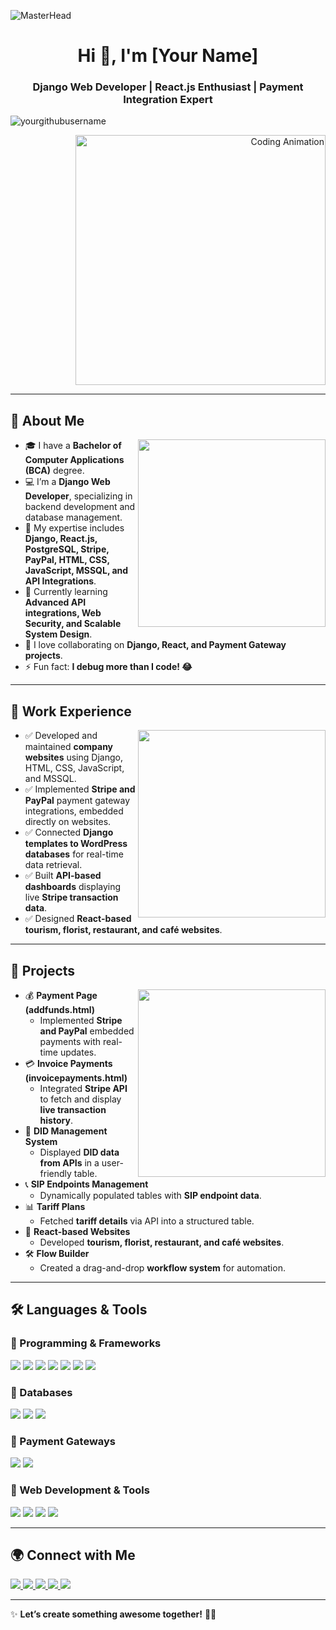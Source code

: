 ![MasterHead](https://raw.githubusercontent.com/yourgithubusername/yourgithubusername/main/banner.gif)

<h1 align="center">Hi 👋, I'm [Your Name]</h1>
<h3 align="center">Django Web Developer | React.js Enthusiast | Payment Integration Expert</h3>

<div align="center">
  <p align="left">
    <img src="https://komarev.com/ghpvc/?username=yourgithubusername&label=Profile%20views&color=0e75b6&style=flat" alt="yourgithubusername" />
  </p>
  <p align="right">
    <img src="https://media.giphy.com/media/qgQUggAC3Pfv687qPC/giphy.gif" width="400" alt="Coding Animation">
  </p>
</div>

---

## 🚀 About Me  
<img src="https://media.giphy.com/media/WFZvB7VIXBgiz3oDXE/giphy.gif" align="right" width="300">  

- 🎓 I have a **Bachelor of Computer Applications (BCA)** degree.  
- 💻 I’m a **Django Web Developer**, specializing in backend development and database management.  
- 🔭 My expertise includes **Django, React.js, PostgreSQL, Stripe, PayPal, HTML, CSS, JavaScript, MSSQL, and API Integrations**.  
- 🌱 Currently learning **Advanced API integrations, Web Security, and Scalable System Design**.  
- 👯 I love collaborating on **Django, React, and Payment Gateway projects**.  
- ⚡ Fun fact: **I debug more than I code! 😂**  

---

## 💼 Work Experience  
<img src="https://media.giphy.com/media/jnSLL9ly8DeGZmcN4p/giphy.gif" align="right" width="300">  

- ✅ Developed and maintained **company websites** using Django, HTML, CSS, JavaScript, and MSSQL.  
- ✅ Implemented **Stripe and PayPal** payment gateway integrations, embedded directly on websites.  
- ✅ Connected **Django templates to WordPress databases** for real-time data retrieval.  
- ✅ Built **API-based dashboards** displaying live **Stripe transaction data**.  
- ✅ Designed **React-based tourism, florist, restaurant, and café websites**.  

---

## 📌 Projects  
<img src="https://media.giphy.com/media/SWoSkN6DxTszqIKEqv/giphy.gif" align="right" width="300">  

- 💰 **Payment Page (addfunds.html)**
  - Implemented **Stripe and PayPal** embedded payments with real-time updates.
- 💳 **Invoice Payments (invoicepayments.html)**
  - Integrated **Stripe API** to fetch and display **live transaction history**.
- 🔄 **DID Management System**
  - Displayed **DID data from APIs** in a user-friendly table.
- 📞 **SIP Endpoints Management**
  - Dynamically populated tables with **SIP endpoint data**.
- 📊 **Tariff Plans**
  - Fetched **tariff details** via API into a structured table.
- 🎨 **React-based Websites**
  - Developed **tourism, florist, restaurant, and café websites**.
- 🛠 **Flow Builder**
  - Created a drag-and-drop **workflow system** for automation.

---

## 🛠 Languages & Tools  

### 🔹 Programming & Frameworks  
<p align="left">
  <img src="https://img.shields.io/badge/Python-%233776AB.svg?style=for-the-badge&logo=python&logoColor=white">
  <img src="https://img.shields.io/badge/Django-%23092E20.svg?style=for-the-badge&logo=django&logoColor=white">
  <img src="https://img.shields.io/badge/React-%2361DAFB.svg?style=for-the-badge&logo=react&logoColor=white">
  <img src="https://img.shields.io/badge/Node.js-%23339933.svg?style=for-the-badge&logo=node.js&logoColor=white">
  <img src="https://img.shields.io/badge/HTML5-%23E34F26.svg?style=for-the-badge&logo=html5&logoColor=white">
  <img src="https://img.shields.io/badge/CSS3-%231572B6.svg?style=for-the-badge&logo=css3&logoColor=white">
  <img src="https://img.shields.io/badge/JavaScript-%23F7DF1E.svg?style=for-the-badge&logo=javascript&logoColor=black">
</p>

### 🔹 Databases  
<p align="left">
  <img src="https://img.shields.io/badge/PostgreSQL-%23316192.svg?style=for-the-badge&logo=postgresql&logoColor=white">
  <img src="https://img.shields.io/badge/MSSQL-%23CC2927.svg?style=for-the-badge&logo=microsoft-sql-server&logoColor=white">
  <img src="https://img.shields.io/badge/MySQL-%234479A1.svg?style=for-the-badge&logo=mysql&logoColor=white">
</p>

### 🔹 Payment Gateways  
<p align="left">
  <img src="https://img.shields.io/badge/Stripe-%236F4CBB.svg?style=for-the-badge&logo=stripe&logoColor=white">
  <img src="https://img.shields.io/badge/PayPal-%23003A99.svg?style=for-the-badge&logo=paypal&logoColor=white">
</p>

### 🔹 Web Development & Tools  
<p align="left">
  <img src="https://img.shields.io/badge/Git-%23F05032.svg?style=for-the-badge&logo=git&logoColor=white">
  <img src="https://img.shields.io/badge/GitHub-%23181717.svg?style=for-the-badge&logo=github&logoColor=white">
  <img src="https://img.shields.io/badge/AWS-%23FF9900.svg?style=for-the-badge&logo=amazonaws&logoColor=white">
  <img src="https://img.shields.io/badge/Docker-%232496ED.svg?style=for-the-badge&logo=docker&logoColor=white">
</p>

---

## 🌍 Connect with Me  
<p align="left">
  <a href="https://linkedin.com/in/yourlinkedin" target="_blank">
    <img src="https://img.shields.io/badge/LinkedIn-%230077B5.svg?style=for-the-badge&logo=linkedin&logoColor=white">
  </a>
  <a href="https://twitter.com/yourtwitter" target="_blank">
    <img src="https://img.shields.io/badge/X-%23000000.svg?style=for-the-badge&logo=X&logoColor=white">
  </a>
  <a href="https://instagram.com/yourinstagram" target="_blank">
    <img src="https://img.shields.io/badge/Instagram-%23E4405F.svg?style=for-the-badge&logo=instagram&logoColor=white">
  </a>
  <a href="https://wa.me/yourwhatsappnumber" target="_blank">
    <img src="https://img.shields.io/badge/WhatsApp-%23025E3C.svg?style=for-the-badge&logo=whatsapp&logoColor=white">
  </a>
  <a href="mailto:youremail@example.com">
    <img src="https://img.shields.io/badge/Email-D14836.svg?style=for-the-badge&logo=gmail&logoColor=white">
  </a>
</p>

---

✨ **Let’s create something awesome together!** 🚀🔥
